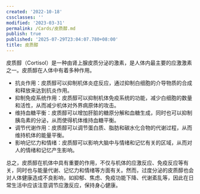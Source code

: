 ```yaml
---
created: '2022-10-18'
cssclasses: ''
modified: '2023-03-31'
permalink: /Cards/皮质醇.md
publish: true
published: '2025-07-29T23:04:07.780+08:00'
title: 皮质醇
---
```

皮质醇（Cortisol）是一种由肾上腺皮质分泌的激素，是人体内最主要的应激激素之一。皮质醇在人体中有着多种作用。

- 抗炎作用：皮质醇可以抑制机体炎症反应，通过抑制白细胞的介导物质的合成和释放来达到抗炎作用。
- 抑制免疫系统作用：皮质醇可以抑制机体免疫系统的功能，减少白细胞的数量和活性，从而减少机体对外界病原体的攻击。
- 维持血糖平衡：皮质醇可以增加肝脏的糖原分解和血糖生成，同时也可以抑制胰岛素的分泌，从而使得机体维持血糖平衡。
- 调节代谢作用：皮质醇可以调节蛋白质、脂肪和碳水化合物的代谢过程，从而维持机体的能量平衡。
- 影响记忆力和情绪：皮质醇可以影响大脑中与情绪和记忆有关的区域，从而对人的情绪和记忆产生影响。  

总之，皮质醇在机体中具有重要的作用，不仅与机体的应激反应、免疫反应等有关，同时也与能量代谢、记忆力和情绪等方面有关。然而，过度分泌的皮质醇也会对人体健康造成不良影响，如抑郁、焦虑、免疫功能下降、代谢紊乱等，因此在日常生活中应该注意调节应激反应，保持身心健康。